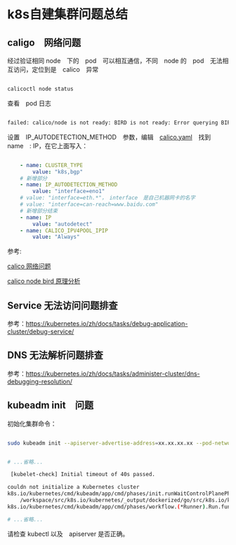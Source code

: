 # k8s自建集群问题总结


## caligo　网络问题

经过验证相同 node　下的　pod　可以相互通信，不同　node 的　pod　无法相互访问，定位到是　calico　异常

```bash

calicoctl node status

```

查看　pod 日志

```bash

failed: calico/node is not ready: BIRD is not ready: Error querying BIRD: unable to connect to BIRDv4 socket: dial unix /var/run/calico/bird.ctl: connect: connection refused

```

设置　IP_AUTODETECTION_METHOD　参数，编辑　[calico.yaml](https://docs.projectcalico.org/v3.12/manifests/calico.yaml)　找到　name　: IP，在它上面写入：

```yaml

    - name: CLUSTER_TYPE
        value: "k8s,bgp"
    # 新增部分
    - name: IP_AUTODETECTION_METHOD
        value: "interface=eno1"
    # value: "interface=eth.*"，　interface　是自己机器网卡的名字
    # value: "interface=can-reach=www.baidu.com"
    # 新增部分结束
    - name: IP
        value: "autodetect"
    - name: CALICO_IPV4POOL_IPIP
        value: "Always"

```

参考:

[calico 网络问题](https://my.oschina.net/u/1431757/blog/3144782)

[calico node bird 原理分析](https://blog.csdn.net/zhonglinzhang/article/details/97626768)

## Service 无法访问问题排查

参考：https://kubernetes.io/zh/docs/tasks/debug-application-cluster/debug-service/

## DNS 无法解析问题排查

参考：https://kubernetes.io/zh/docs/tasks/administer-cluster/dns-debugging-resolution/

## kubeadm init　问题

初始化集群命令：

```bash

sudo kubeadm init --apiserver-advertise-address=xx.xx.xx.xx --pod-network-cidr=192.168.0.0/16  --ignore-preflight-errors=all  --v=5


# ...省略...

 [kubelet-check] Initial timeout of 40s passed.

couldn not initialize a Kubernetes cluster
k8s.io/kubernetes/cmd/kubeadm/app/cmd/phases/init.runWaitControlPlanePhase
	/workspace/src/k8s.io/kubernetes/_output/dockerized/go/src/k8s.io/kubernetes/cmd/kubeadm/app/cmd/phases/init/waitcontrolplane.go:114
k8s.io/kubernetes/cmd/kubeadm/app/cmd/phases/workflow.(*Runner).Run.func1

# ...省略...

```

请检查 kubectl 以及　apiserver 是否正确。



